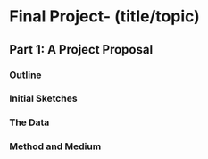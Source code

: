 # Final Project- (title/topic)

## Part 1: A Project Proposal

### Outline


### Initial Sketches


### The Data


### Method and Medium
